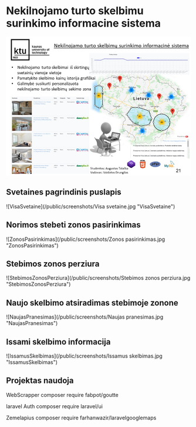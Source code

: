 # Nekilnojamo turto skelbimu surinkimo informacine sistema
![Reklamine](/public/screenshots/Reklamine.jpg "Reklamine")

## Svetaines pagrindinis puslapis
![VisaSvetaine](/public/screenshots/Visa svetaine.jpg "VisaSvetaine")

## Norimos stebeti zonos pasirinkimas
![ZonosPasirinkimas](/public/screenshots/Zonos pasirinkimas.jpg "ZonosPasirinkimas")

## Stebimos zonos perziura
![StebimosZonosPerziura](/public/screenshots/Stebimos zonos perziura.jpg "StebimosZonosPerziura")

## Naujo skelbimo atsiradimas stebimoje zonone
![NaujasPranesimas](/public/screenshots/Naujas pranesimas.jpg "NaujasPranesimas")

## Issami skelbimo informacija
![IssamusSkelbimas](/public/screenshots/Issamus skelbimas.jpg "IssamusSkelbimas")

## Projektas naudoja
WebScrapper
composer require fabpot/goutte

laravel Auth
composer require laravel/ui

Zemelapius
composer require farhanwazir/laravelgooglemaps
